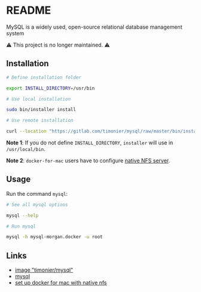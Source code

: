# README

MySQL is a widely used, open-source relational database management system

⚠️ This project is no longer maintained. ⚠️

## Installation

```sh
# Define installation folder

export INSTALL_DIRECTORY=/usr/bin

# Use local installation

sudo bin/installer install

# Use remote installation

curl --location "https://gitlab.com/timonier/mysql/raw/master/bin/installer" | sudo sh -s -- install
```

__Note 1__: If you do not define `INSTALL_DIRECTORY`, `installer` will use in `/usr/local/bin`.

__Note 2__: `docker-for-mac` users have to configure [native NFS server](https://medium.com/@sean.handley/how-to-set-up-docker-for-mac-with-native-nfs-145151458adc).

## Usage

Run the command `mysql`:

```sh
# See all mysql options

mysql --help

# Run mysql

mysql -h mysql-morgan.docker -u root
```

## Links

* [image "timonier/mysql"](https://hub.docker.com/r/timonier/mysql/)
* [mysql](https://www.mysql.com/)
* [set up docker for mac with native nfs](https://medium.com/@sean.handley/how-to-set-up-docker-for-mac-with-native-nfs-145151458adc)

